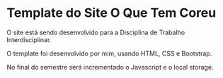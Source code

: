 # Template do Site O Que Tem Coreu

O site está sendo desenvolvido para a Disciplina de Trabalho Interdisciplinar.

O template foi desenvolvido por mim, usando HTML, CSS e Bootstrap.

No final do semestre será incrementado o Javascript e o local storage.